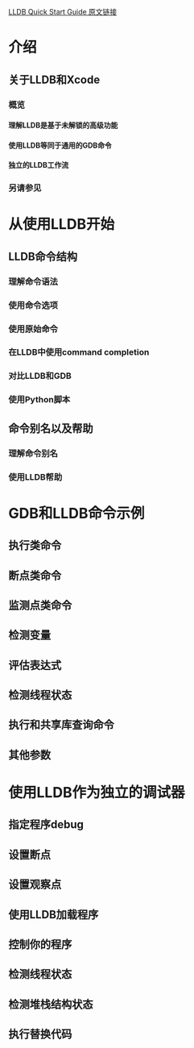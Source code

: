 [LLDB Quick Start Guide 原文链接](https://developer.apple.com/library/content/documentation/IDEs/Conceptual/gdb_to_lldb_transition_guide/document/Introduction.html#//apple_ref/doc/uid/TP40012917)

# 介绍
## 关于LLDB和Xcode

### 概览

#### 理解LLDB是基于未解锁的高级功能

#### 使用LLDB等同于通用的GDB命令

#### 独立的LLDB工作流

### 另请参见

# 从使用LLDB开始

## LLDB命令结构

### 理解命令语法

### 使用命令选项

### 使用原始命令

### 在LLDB中使用command completion

### 对比LLDB和GDB

### 使用Python脚本

## 命令别名以及帮助

### 理解命令别名

### 使用LLDB帮助

# GDB和LLDB命令示例

## 执行类命令

## 断点类命令

## 监测点类命令

## 检测变量

## 评估表达式

## 检测线程状态

## 执行和共享库查询命令

## 其他参数

# 使用LLDB作为独立的调试器

## 指定程序debug

## 设置断点

## 设置观察点

## 使用LLDB加载程序

## 控制你的程序

## 检测线程状态

## 检测堆栈结构状态

## 执行替换代码